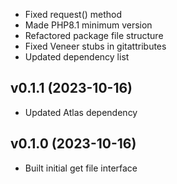 * Fixed request() method
* Made PHP8.1 minimum version
* Refactored package file structure
* Fixed Veneer stubs in gitattributes
* Updated dependency list

## v0.1.1 (2023-10-16)
* Updated Atlas dependency

## v0.1.0 (2023-10-16)
* Built initial get file interface
